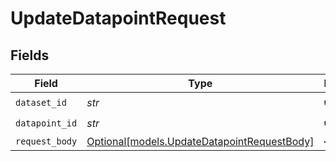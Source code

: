 # UpdateDatapointRequest


## Fields

| Field                                                                                  | Type                                                                                   | Required                                                                               | Description                                                                            |
| -------------------------------------------------------------------------------------- | -------------------------------------------------------------------------------------- | -------------------------------------------------------------------------------------- | -------------------------------------------------------------------------------------- |
| `dataset_id`                                                                           | *str*                                                                                  | :heavy_check_mark:                                                                     | N/A                                                                                    |
| `datapoint_id`                                                                         | *str*                                                                                  | :heavy_check_mark:                                                                     | N/A                                                                                    |
| `request_body`                                                                         | [Optional[models.UpdateDatapointRequestBody]](../models/updatedatapointrequestbody.md) | :heavy_minus_sign:                                                                     | N/A                                                                                    |